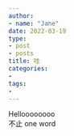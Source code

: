 ```yaml
---
author:
- name: "Jane"
date: 2022-03-19
type:
- post
- posts
title: 哇
categories:
- 
tags:
- 
---
```


Helloooooooo  
不止 one word